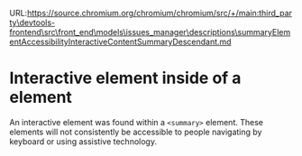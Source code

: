 URL:https://source.chromium.org/chromium/chromium/src/+/main:third_party\devtools-frontend\src\front_end\models\issues_manager\descriptions\summaryElementAccessibilityInteractiveContentSummaryDescendant.md
# Interactive element inside of a <summary> element

An interactive element was found within a `<summary>` element. These elements will not consistently be accessible to people navigating by keyboard or using assistive technology.
